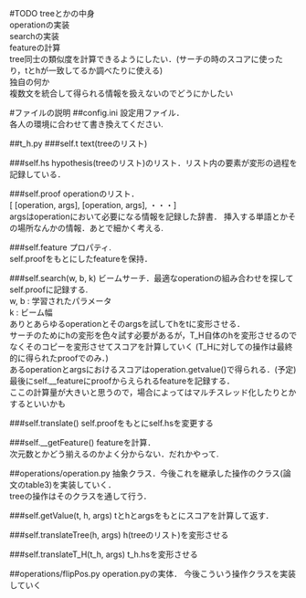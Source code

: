 #TODO
treeとかの中身  
operationの実装  
searchの実装  
featureの計算  
tree同士の類似度を計算できるようにしたい．(サーチの時のスコアに使ったり，tとhが一致してるか調べたりに使える)  
独自の何か  
複数文を統合して得られる情報を扱えないのでどうにかしたい

#ファイルの説明
##config.ini
設定用ファイル．  
各人の環境に合わせて書き換えてください.

##t_h.py
###self.t
text(treeのリスト)

###self.hs
hypothesis(treeのリスト)のリスト．リスト内の要素が変形の過程を記録している．

###self.proof
operationのリスト．  
[ [operation, args], [operation, args], ・・・]  
argsはoperationにおいて必要になる情報を記録した辞書．
挿入する単語とかその場所なんかの情報．あとで細かく考える.

###self.feature
プロパティ.  
self.proofをもとにしたfeatureを保持．

###self.search(w, b, k)
ビームサーチ．最適なoperationの組み合わせを探してself.proofに記録する.  
w, b : 学習されたパラメータ  
k : ビーム幅  
ありとあらゆるoperationとそのargsを試してhをtに変形させる．  
サーチのためにhの変形を色々試す必要があるが，T_H自体のhを変形させるのでなくそのコピーを変形させてスコアを計算していく
(T_Hに対しての操作は最終的に得られたproofでのみ．)  
あるoperationとargsにおけるスコアはoperation.getvalue()で得られる．(予定)  
最後にself.__featureにproofからえられるfeatureを記録する．  
ここの計算量が大きいと思うので，場合によってはマルチスレッド化したりとかするといいかも

###self.translate()
self.proofをもとにself.hsを変更する

###self.__getFeature()
featureを計算．  
次元数とかどう揃えるのかよく分からない．だれかやって.

##operations/operation.py
抽象クラス．今後これを継承した操作のクラス(論文のtable3)を実装していく．  
treeの操作はそのクラスを通して行う．

###self.getValue(t, h, args)
tとhとargsをもとにスコアを計算して返す．

###self.translateTree(h, args)
h(treeのリスト)を変形させる

###self.translateT_H(t_h, args)
t_h.hsを変形させる

##operations/flipPos.py
operation.pyの実体．
今後こういう操作クラスを実装していく

